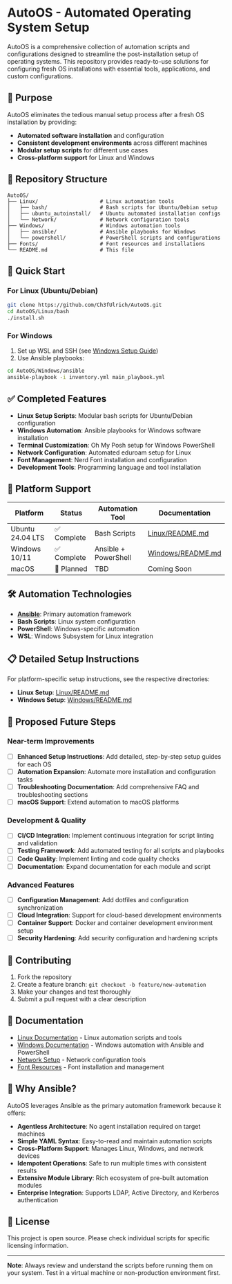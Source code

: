 # AutoOS - Automated Operating System Setup

AutoOS is a comprehensive collection of automation scripts and configurations designed to streamline the post-installation setup of operating systems. This repository provides ready-to-use solutions for configuring fresh OS installations with essential tools, applications, and custom configurations.

## 🎯 Purpose

AutoOS eliminates the tedious manual setup process after a fresh OS installation by providing:
- **Automated software installation** and configuration
- **Consistent development environments** across different machines
- **Modular setup scripts** for different use cases
- **Cross-platform support** for Linux and Windows

## 📁 Repository Structure

```
AutoOS/
├── Linux/                    # Linux automation tools
│   ├── bash/                 # Bash scripts for Ubuntu/Debian setup
│   ├── ubuntu_autoinstall/   # Ubuntu automated installation configs
│   └── Network/              # Network configuration tools
├── Windows/                  # Windows automation tools
│   ├── ansible/              # Ansible playbooks for Windows
│   └── powershell/           # PowerShell scripts and configurations
├── Fonts/                    # Font resources and installations
└── README.md                 # This file
```

## 🚀 Quick Start

### For Linux (Ubuntu/Debian)
```bash
git clone https://github.com/Ch3fUlrich/AutoOS.git
cd AutoOS/Linux/bash
./install.sh
```

### For Windows
1. Set up WSL and SSH (see [Windows Setup Guide](Windows/README.md))
2. Use Ansible playbooks:
```bash
cd AutoOS/Windows/ansible
ansible-playbook -i inventory.yml main_playbook.yml
```

## ✅ Completed Features

- **Linux Setup Scripts**: Modular bash scripts for Ubuntu/Debian configuration
- **Windows Automation**: Ansible playbooks for Windows software installation
- **Terminal Customization**: Oh My Posh setup for Windows PowerShell
- **Network Configuration**: Automated eduroam setup for Linux
- **Font Management**: Nerd Font installation and configuration
- **Development Tools**: Programming language and tool installation

## 🔄 Platform Support

| Platform | Status | Automation Tool | Documentation |
|----------|--------|-----------------|---------------|
| Ubuntu 24.04 LTS | ✅ Complete | Bash Scripts | [Linux/README.md](Linux/README.md) |
| Windows 10/11 | ✅ Complete | Ansible + PowerShell | [Windows/README.md](Windows/README.md) |
| macOS | 🔄 Planned | TBD | Coming Soon |

## 🛠️ Automation Technologies

- **[Ansible](https://docs.ansible.com/ansible/latest/getting_started/index.html)**: Primary automation framework
- **Bash Scripts**: Linux system configuration
- **PowerShell**: Windows-specific automation
- **WSL**: Windows Subsystem for Linux integration

## 📋 Detailed Setup Instructions

For platform-specific setup instructions, see the respective directories:
- **Linux Setup**: [Linux/README.md](Linux/README.md)
- **Windows Setup**: [Windows/README.md](Windows/README.md)

## 🔮 Proposed Future Steps

### Near-term Improvements
- [ ] **Enhanced Setup Instructions**: Add detailed, step-by-step setup guides for each OS
- [ ] **Automation Expansion**: Automate more installation and configuration tasks
- [ ] **Troubleshooting Documentation**: Add comprehensive FAQ and troubleshooting sections
- [ ] **macOS Support**: Extend automation to macOS platforms

### Development & Quality
- [ ] **CI/CD Integration**: Implement continuous integration for script linting and validation
- [ ] **Testing Framework**: Add automated testing for all scripts and playbooks
- [ ] **Code Quality**: Implement linting and code quality checks
- [ ] **Documentation**: Expand documentation for each module and script

### Advanced Features
- [ ] **Configuration Management**: Add dotfiles and configuration synchronization
- [ ] **Cloud Integration**: Support for cloud-based development environments
- [ ] **Container Support**: Docker and container development environment setup
- [ ] **Security Hardening**: Add security configuration and hardening scripts

## 🤝 Contributing

1. Fork the repository
2. Create a feature branch: `git checkout -b feature/new-automation`
3. Make your changes and test thoroughly
4. Submit a pull request with a clear description

## 📖 Documentation

- [Linux Documentation](Linux/README.md) - Linux automation scripts and tools
- [Windows Documentation](Windows/README.md) - Windows automation with Ansible and PowerShell
- [Network Setup](Linux/Network/README.md) - Network configuration tools
- [Font Resources](Fonts/README.md) - Font installation and management

## 🔧 Why Ansible?

AutoOS leverages Ansible as the primary automation framework because it offers:

- **Agentless Architecture**: No agent installation required on target machines
- **Simple YAML Syntax**: Easy-to-read and maintain automation scripts
- **Cross-Platform Support**: Manages Linux, Windows, and network devices
- **Idempotent Operations**: Safe to run multiple times with consistent results
- **Extensive Module Library**: Rich ecosystem of pre-built automation modules
- **Enterprise Integration**: Supports LDAP, Active Directory, and Kerberos authentication

## 📄 License

This project is open source. Please check individual scripts for specific licensing information.

---

**Note**: Always review and understand the scripts before running them on your system. Test in a virtual machine or non-production environment first.